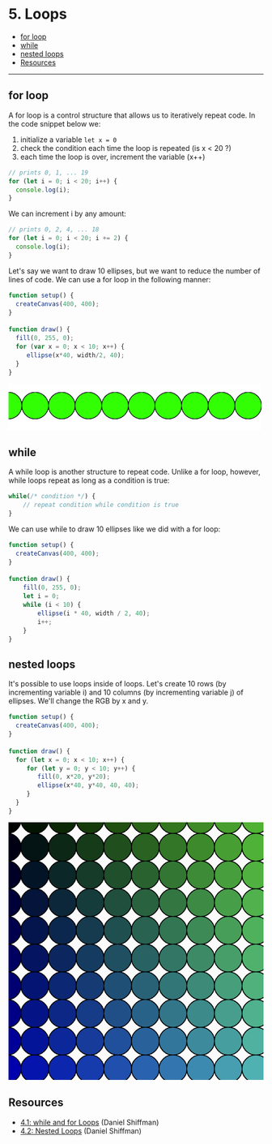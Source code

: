 # 5. Loops

  - [for loop](#for-loop)
  - [while](#while)
  - [nested loops](#nested-loops)
  - [Resources](#resources)
---

## for loop
A for loop is a control structure that allows us to iteratively repeat code. In the code snippet below we:

1. initialize a variable `let x = 0`
2. check the condition each time the loop is repeated (is x < 20 ?)
3. each time the loop is over, increment the variable (x++)

```javascript
// prints 0, 1, ... 19
for (let i = 0; i < 20; i++) {
  console.log(i);
}
```

We can increment i by any amount:
```javascript
// prints 0, 2, 4, ... 18
for (let i = 0; i < 20; i += 2) {
  console.log(i);
}
```

Let's say we want to draw 10 ellipses, but we want to reduce the number of lines of code. We can use a for loop in the following manner:

```javascript
function setup() {
  createCanvas(400, 400);
}

function draw() {
  fill(0, 255, 0);
  for (var x = 0; x < 10; x++) {
     ellipse(x*40, width/2, 40);
  }
}
```
![ellipses](assets/ellipses.png)

## while
A while loop is another structure to repeat code. Unlike a for loop, however, while loops repeat as long as a condition is true:

```javascript
while(/* condition */) {
    // repeat condition while condition is true
}
```

We can use while to draw 10 ellipses like we did with a for loop:

```javascript
function setup() {
  createCanvas(400, 400);
}

function draw() {
    fill(0, 255, 0);
    let i = 0;
    while (i < 10) {
        ellipse(i * 40, width / 2, 40);
        i++;
    }
}
```

## nested loops
It's possible to use loops inside of loops. Let's create 10 rows (by incrementing variable i) and 10 columns (by incrementing variable j) of ellipses. We'll change the RGB by x and y.

```javascript
function setup() {
  createCanvas(400, 400);
}

function draw() {
  for (let x = 0; x < 10; x++) {
     for (let y = 0; y < 10; y++) {
        fill(0, x*20, y*20);
        ellipse(x*40, y*40, 40, 40);
     }
  }
}
```

![nested for](assets/nested.png)


## Resources
* [4.1: while and for Loops](https://www.youtube.com/watch?v=cnRD9o6odjk&list=PLRqwX-V7Uu6Zy51Q-x9tMWIv9cueOFTFA&index=18) (Daniel Shiffman)
* [4.2: Nested Loops](https://www.youtube.com/watch?v=1c1_TMdf8b8&list=PLRqwX-V7Uu6Zy51Q-x9tMWIv9cueOFTFA&index=19) (Daniel Shiffman)